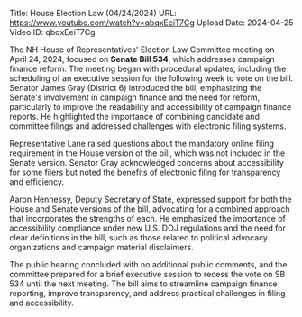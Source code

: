 Title: House Election Law (04/24/2024)
URL: https://www.youtube.com/watch?v=qbqxEeiT7Cg
Upload Date: 2024-04-25
Video ID: qbqxEeiT7Cg

The NH House of Representatives' Election Law Committee meeting on April 24, 2024, focused on **Senate Bill 534**, which addresses campaign finance reform. The meeting began with procedural updates, including the scheduling of an executive session for the following week to vote on the bill. Senator James Gray (District 6) introduced the bill, emphasizing the Senate's involvement in campaign finance and the need for reform, particularly to improve the readability and accessibility of campaign finance reports. He highlighted the importance of combining candidate and committee filings and addressed challenges with electronic filing systems.

Representative Lane raised questions about the mandatory online filing requirement in the House version of the bill, which was not included in the Senate version. Senator Gray acknowledged concerns about accessibility for some filers but noted the benefits of electronic filing for transparency and efficiency.

Aaron Hennessy, Deputy Secretary of State, expressed support for both the House and Senate versions of the bill, advocating for a combined approach that incorporates the strengths of each. He emphasized the importance of accessibility compliance under new U.S. DOJ regulations and the need for clear definitions in the bill, such as those related to political advocacy organizations and campaign material disclaimers.

The public hearing concluded with no additional public comments, and the committee prepared for a brief executive session to recess the vote on SB 534 until the next meeting. The bill aims to streamline campaign finance reporting, improve transparency, and address practical challenges in filing and accessibility.